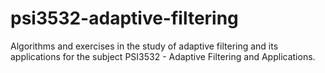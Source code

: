 # psi3532-adaptive-filtering
Algorithms and exercises in the study of adaptive filtering and its applications for the subject PSI3532 - Adaptive Filtering and Applications.
